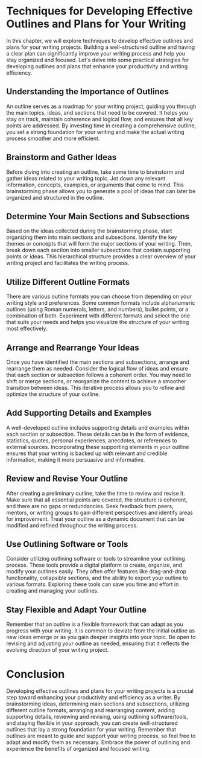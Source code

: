 # Techniques for Developing Effective Outlines and Plans for Your Writing

In this chapter, we will explore techniques to develop effective outlines and plans for your writing projects. Building a well-structured outline and having a clear plan can significantly improve your writing process and help you stay organized and focused. Let's delve into some practical strategies for developing outlines and plans that enhance your productivity and writing efficiency.

## Understanding the Importance of Outlines

An outline serves as a roadmap for your writing project, guiding you through the main topics, ideas, and sections that need to be covered. It helps you stay on track, maintain coherence and logical flow, and ensures that all key points are addressed. By investing time in creating a comprehensive outline, you set a strong foundation for your writing and make the actual writing process smoother and more efficient.

## Brainstorm and Gather Ideas

Before diving into creating an outline, take some time to brainstorm and gather ideas related to your writing topic. Jot down any relevant information, concepts, examples, or arguments that come to mind. This brainstorming phase allows you to generate a pool of ideas that can later be organized and structured in the outline.

## Determine Your Main Sections and Subsections

Based on the ideas collected during the brainstorming phase, start organizing them into main sections and subsections. Identify the key themes or concepts that will form the major sections of your writing. Then, break down each section into smaller subsections that contain supporting points or ideas. This hierarchical structure provides a clear overview of your writing project and facilitates the writing process.

## Utilize Different Outline Formats

There are various outline formats you can choose from depending on your writing style and preferences. Some common formats include alphanumeric outlines (using Roman numerals, letters, and numbers), bullet points, or a combination of both. Experiment with different formats and select the one that suits your needs and helps you visualize the structure of your writing most effectively.

## Arrange and Rearrange Your Ideas

Once you have identified the main sections and subsections, arrange and rearrange them as needed. Consider the logical flow of ideas and ensure that each section or subsection follows a coherent order. You may need to shift or merge sections, or reorganize the content to achieve a smoother transition between ideas. This iterative process allows you to refine and optimize the structure of your outline.

## Add Supporting Details and Examples

A well-developed outline includes supporting details and examples within each section or subsection. These details can be in the form of evidence, statistics, quotes, personal experiences, anecdotes, or references to external sources. Incorporating these supporting elements in your outline ensures that your writing is backed up with relevant and credible information, making it more persuasive and informative.

## Review and Revise Your Outline

After creating a preliminary outline, take the time to review and revise it. Make sure that all essential points are covered, the structure is coherent, and there are no gaps or redundancies. Seek feedback from peers, mentors, or writing groups to gain different perspectives and identify areas for improvement. Treat your outline as a dynamic document that can be modified and refined throughout the writing process.

## Use Outlining Software or Tools

Consider utilizing outlining software or tools to streamline your outlining process. These tools provide a digital platform to create, organize, and modify your outlines easily. They often offer features like drag-and-drop functionality, collapsible sections, and the ability to export your outline to various formats. Exploring these tools can save you time and effort in creating and managing your outlines.

## Stay Flexible and Adapt Your Outline

Remember that an outline is a flexible framework that can adapt as you progress with your writing. It is common to deviate from the initial outline as new ideas emerge or as you gain deeper insights into your topic. Be open to revising and adjusting your outline as needed, ensuring that it reflects the evolving direction of your writing project.

# Conclusion

Developing effective outlines and plans for your writing projects is a crucial step toward enhancing your productivity and efficiency as a writer. By brainstorming ideas, determining main sections and subsections, utilizing different outline formats, arranging and rearranging content, adding supporting details, reviewing and revising, using outlining software/tools, and staying flexible in your approach, you can create well-structured outlines that lay a strong foundation for your writing. Remember that outlines are meant to guide and support your writing process, so feel free to adapt and modify them as necessary. Embrace the power of outlining and experience the benefits of organized and focused writing.
